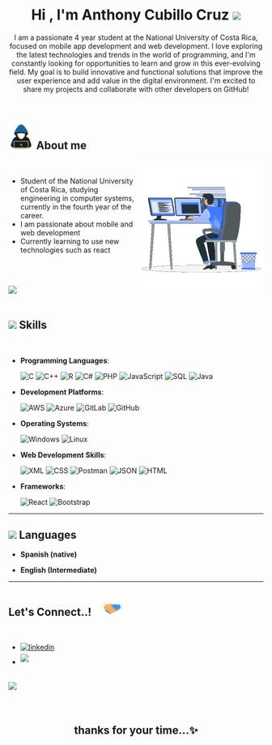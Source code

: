 
<h1 align="center"><b>Hi , I'm Anthony Cubillo Cruz </b><img src="https://media.giphy.com/media/hvRJCLFzcasrR4ia7z/giphy.gif" width="35"></h1>

<p align="center">
  I am a passionate 4 year student at the National University of Costa Rica, focused on mobile app development and web development. I love exploring the latest technologies and trends in the world of programming, and I'm constantly looking for opportunities to learn and grow in this ever-evolving field. My goal is to build innovative and functional solutions that improve the user experience and add value in the digital environment. I'm excited to share my projects and collaborate with other developers on GitHub!
</p>

<br>



	
## <picture><img src = "https://github.com/0xAbdulKhalid/0xAbdulKhalid/raw/main/assets/mdImages/about_me.gif" width = 50px></picture> **About me**

<picture> <img align="right" src="https://github.com/0xAbdulKhalid/0xAbdulKhalid/raw/main/assets/mdImages/Right_Side.gif" width = 250px></picture>

<br>

- Student of the National University of Costa Rica, studying engineering in computer systems, currently in the fourth year of the career.
- I am passionate about mobile and web development
- Currently learning to use new technologies such as react

<br><br>

<img src="https://user-images.githubusercontent.com/73097560/115834477-dbab4500-a447-11eb-908a-139a6edaec5c.gif"><br><br>

## <img src="https://media2.giphy.com/media/QssGEmpkyEOhBCb7e1/giphy.gif?cid=ecf05e47a0n3gi1bfqntqmob8g9aid1oyj2wr3ds3mg700bl&rid=giphy.gif" width ="25"><b> Skills</b>
<br>

<p align="center">

- **Programming Languages**:
    
    ![C](https://img.shields.io/badge/C%20-%232370ED.svg?style=for-the-badge&logo=c&logoColor=white)
    ![C++](https://img.shields.io/badge/C++%20-%2300599C.svg?style=for-the-badge&logo=c%2B%2B&logoColor=white)
    ![R](https://img.shields.io/badge/R%20-%23276DC3.svg?style=for-the-badge&logo=r&logoColor=white)
    ![C#](https://img.shields.io/badge/C%23%20-%23239120.svg?style=for-the-badge&logo=c-sharp&logoColor=white)
    ![PHP](https://img.shields.io/badge/PHP%20-%23777BB4.svg?style=for-the-badge&logo=php&logoColor=white)
    ![JavaScript](https://img.shields.io/badge/JavaScript%20-%23F7DF1E.svg?style=for-the-badge&logo=javascript&logoColor=black)
    ![SQL](https://img.shields.io/badge/SQL%20-%2300f.svg?style=for-the-badge&logo=sqlite&logoColor=white)
    ![Java](https://img.shields.io/badge/Java%20-%23ED8B00.svg?style=for-the-badge&logo=java&logoColor=white) 
    
- **Development Platforms**:
   <br>
  
  ![AWS](https://img.shields.io/badge/AWS%20-%23FF9900.svg?style=for-the-badge&logo=amazon-aws&logoColor=white)
  ![Azure](https://img.shields.io/badge/Azure%20-%230072C6.svg?style=for-the-badge&logo=microsoft-azure&logoColor=white)
  ![GitLab](https://img.shields.io/badge/GitLab%20-%23181717.svg?style=for-the-badge&logo=gitlab&logoColor=white)
  ![GitHub](https://img.shields.io/badge/GitHub%20-%23181717.svg?style=for-the-badge&logo=github&logoColor=white)

- **Operating Systems**:

  ![Windows](https://img.shields.io/badge/Windows%20-%230078D6.svg?style=for-the-badge&logo=windows&logoColor=white)
  ![Linux](https://img.shields.io/badge/Linux%20-%23FCC624.svg?style=for-the-badge&logo=linux&logoColor=white)

- **Web Development Skills**:

  ![XML](https://img.shields.io/badge/XML%20-%23008080.svg?style=for-the-badge&logo=xml&logoColor=white)
  ![CSS](https://img.shields.io/badge/CSS%20-%231572B6.svg?style=for-the-badge&logo=css3&logoColor=white)
  ![Postman](https://img.shields.io/badge/Postman%20-%23FF6C37.svg?style=for-the-badge&logo=postman&logoColor=white)
  ![JSON](https://img.shields.io/badge/JSON%20-%23000000.svg?style=for-the-badge&logo=json&logoColor=white)
  ![HTML](https://img.shields.io/badge/HTML%20-%23E34F26.svg?style=for-the-badge&logo=html5&logoColor=white)

- **Frameworks**:
  
  ![React](https://img.shields.io/badge/React%20-%2361DAFB.svg?style=for-the-badge&logo=react&logoColor=white)
  ![Bootstrap](https://img.shields.io/badge/Bootstrap%20-%23563D7C.svg?style=for-the-badge&logo=bootstrap&logoColor=white)
  
</p>

-----

## <img src="https://media.giphy.com/media/iY8CRBdQXODJSCERIr/giphy.gif" width="35"><b> Languages </b>


- **Spanish (native)**

- **English (Intermediate)**

-----

## <b> Let's Connect..!</b><img src="https://github.com/0xAbdulKhalid/0xAbdulKhalid/raw/main/assets/mdImages/handshake.gif" width ="80">
<br>
<div align='left'>

<ul>

<li>
<a href="https://www.linkedin.com/in/anthonycubillo/" target="_blank">
<img src="https://img.shields.io/badge/linkedin:  anthony-%2300acee.svg?color=405DE6&style=for-the-badge&logo=linkedin&logoColor=white" alt=linkedin style="margin-bottom: 5px;"/>
</a>
</li>

<li>
<a href="mailto:anthonycc64@gmail.com" target="_blank">
<img src="https://img.shields.io/badge/gmail:  anthony-%23EA4335.svg?style=for-the-badge&logo=gmail&logoColor=white" t=mail style="margin-bottom: 5px;" />
</a>
</li>
	
</ul>
</div>

<br>
<img src="https://user-images.githubusercontent.com/73097560/115834477-dbab4500-a447-11eb-908a-139a6edaec5c.gif">
<br>
<br>
<br>

<div align='center'>

## <b>thanks for your time...✨</b>

</div>


